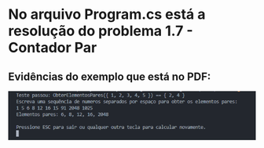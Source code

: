 # No arquivo Program.cs está a resolução do problema 1.7 - Contador Par

## Evidências do exemplo que está no PDF:
![ImagemConsole](/Logica/Quest7/img/Console.png)
